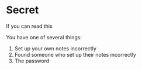 # Secret

If you can read this

You have one of several things:
1. Set up your own notes incorrectly
2. Found someone who set up their notes incorrectly
3. The password
